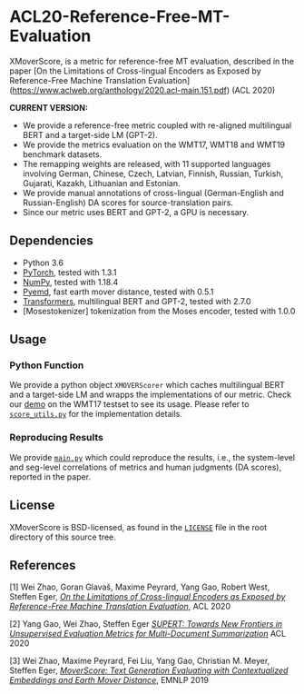 # ACL20-Reference-Free-MT-Evaluation
XMoverScore, is a metric for reference-free MT evaluation, described in the paper [On the Limitations of Cross-lingual Encoders as Exposed by Reference-Free Machine Translation Evaluation] (https://www.aclweb.org/anthology/2020.acl-main.151.pdf) (ACL 2020)

**CURRENT VERSION:**
* We provide a reference-free metric coupled with re-aligned multilingual BERT and a target-side LM (GPT-2).
* We provide the metrics evaluation on the WMT17, WMT18 and WMT19 benchmark datasets.
* The remapping weights are released, with 11 supported languages involving German, Chinese, Czech, Latvian, Finnish, Russian, Turkish, Gujarati, Kazakh, Lithuanian and Estonian. 
* We provide manual annotations of cross-lingual (German-English and Russian-English) DA scores for source-translation pairs.
* Since our metric uses BERT and GPT-2, a GPU is necessary.

## Dependencies
* Python 3.6
* [PyTorch](http://pytorch.org/), tested with 1.3.1
* [NumPy](http://www.numpy.org/), tested with 1.18.4
* [Pyemd](https://github.com/wmayner/pyemd), fast earth mover distance, tested with 0.5.1
* [Transformers](https://github.com/huggingface/transformers), multilingual BERT and GPT-2, tested with 2.7.0
* [Mosestokenizer] tokenization from the Moses encoder, tested with 1.0.0

## Usage

### Python Function
We provide a python object `XMOVERScorer` which caches multilingual BERT and a target-side LM and wrapps the implementations of our metric. Check our [demo](demo.py) on the WMT17 testset to see its usage. Please refer to [`score_utils.py`](score_utils.py) for the implementation details.

### Reproducing Results
We provide [`main.py`](main.py) which could reproduce the results, i.e., the system-level and seg-level correlations of metrics and human judgments (DA scores), reported in the paper.

## License

XMoverScore is BSD-licensed, as found in the [`LICENSE`](LICENSE) file in the root directory of this source tree.

## References

[1] Wei Zhao, Goran Glavaš, Maxime Peyrard, Yang Gao, Robert West, Steffen Eger,
    [*On the Limitations of Cross-lingual Encoders as Exposed by Reference-Free Machine Translation Evaluation*](https://www.aclweb.org/anthology/2020.acl-main.151.pdf),
    ACL 2020


[2] Yang Gao, Wei Zhao, Steffen Eger
    [*SUPERT: Towards New Frontiers in Unsupervised Evaluation Metrics for Multi-Document Summarization*](http://aclweb.org/anthology/P18-2037)
    ACL 2020

[3] Wei Zhao, Maxime Peyrard, Fei Liu, Yang Gao, Christian M. Meyer, Steffen Eger,
    [*MoverScore: Text Generation Evaluating with Contextualized Embeddings and Earth Mover Distance*](http://www.lrec-conf.org/proceedings/lrec2018/pdf/658.pdf),
    EMNLP 2019

